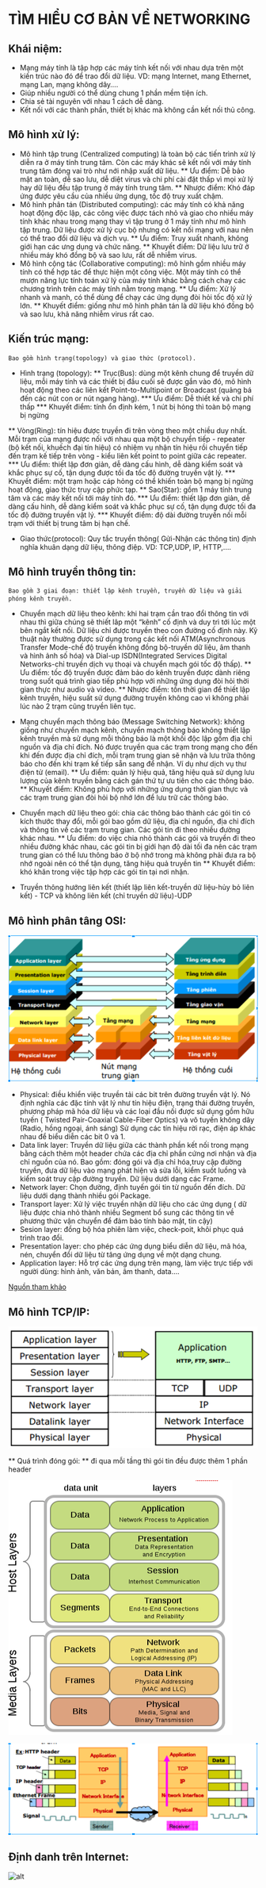 # **TÌM HIỂU CƠ BẢN VỀ NETWORKING**
## **Khái niệm:** 
*	Mạng máy tính là tập hợp các máy tính kết nối với nhau dựa trên một kiến trúc nào đó để trao đổi dữ liệu. VD: mạng Internet, mang Ethernet, mạng Lan, mạng không dây….
*	Giúp nhiều người có thể dùng chung 1 phần mềm tiện ích.
*	Chia sẻ tài nguyên với nhau 1 cách dễ dàng.
*	Kết nối với các thành phần, thiết bị khác mà không cần kết nối thủ công.

## **Mô hình xử lý:**
*	Mô hình tập trung (Centralized computing) là toàn bộ các tiến trình xử lý diễn ra ở máy tính trung tâm. Còn các máy khác sẽ kết nối với máy tính trung tâm đóng vai trò như nới nhập xuất dữ liệu.
**	Ưu điểm: Dễ bảo mật an toàn, dễ sao lưu, dễ diệt virus và chi phí cài đặt thấp vì mọi xử lý hay dữ liệu đều tập trung ở máy  tính trung tâm.
**	Nhược điểm: Khó đáp ứng được yêu cầu của nhiều ứng dụng, tốc độ truy xuất chậm.
*	Mô hình phân tán (Distributed computing): các máy tính có khả năng hoạt động độc lập, các công việc được tách nhỏ và giao cho nhiều máy tính khác nhau trong mạng thay vì tập trung ở 1 máy tính như mô hình tập trung. Dữ liệu được xử lý cục bộ nhưng có kết nối mạng với nau nên có thể trao đổi dữ liệu và dịch vụ.
**	Ưu điểm: Truy xuất nhanh, không giới hạn các ưng dụng và chức năng.
**	Khuyết điểm: Dữ liệu lưu trữ ở nhiều máy khó đồng bộ và sao lưu, rất dễ nhiễm virus.
*	Mô hình cộng tác (Collaborative computing): mô hình gồm nhiều máy tính có thể hợp tác để thực hiện một công việc. Một máy tính có thể mượn năng lực tính toán xử lý của máy tính khác bằng cách chay các chương trình trên các  máy tính nằm trong mạng.
**	Ưu điểm: Xử lý nhanh và manh, có thể dùng để chạy các ứng dụng đòi hỏi tốc độ xử lý lớn.
**	Khuyết điểm: giống như mô hình phân tán là dữ liệu khó đồng bộ và sao lưu, khả năng nhiễm virus rất cao.

## **Kiến trúc mạng:** 
	Bao gồm hình trạng(topology) và giao thức (protocol).
*	Hình trạng (topology):
**	Trục(Bus): dùng một kênh chung để truyền dữ liệu, mỗi máy tính và các thiết bị đầu cuối sẽ được gắn vào đó, mô hình hoạt động theo các liên kết Point-to-Multipoint or Broadcast (quảng bá đến các nút con or nút ngang hàng).
***	Ưu điểm: Dễ thiết kế và chi phí thấp
***	Khuyết điểm: tính ổn định kém, 1 nút bị hỏng thì toàn bộ mạng bị ngừng

**	Vòng(Ring): tín hiệu được truyền đi trên vòng theo một chiều duy nhất. Mỗi trạm của mạng được nối với nhau qua một bộ chuyển tiếp - repeater (bộ kết nối, khuếch đại tín hiệu) có nhiệm vụ nhận tín hiệu rồi chuyển tiếp đến trạm kế tiếp trên vòng - kiểu liên kết point to point giữa các repeater.
***	Ưu điểm: thiết lập đơn giản, dễ dàng cấu hình, dễ dàng kiểm soát và khắc phục sự cố, tận dụng được tối đa tốc độ đường truyền vật lý.
***	Khuyết điểm: một trạm hoặc cáp hỏng có thể khiến toàn bộ mạng bị ngừng hoạt động, giao thức truy cập phức tạp.
**	Sao(Star): gồm 1 máy tính trung tâm và các máy kết nối tới máy tính đó.
***	Ưu điểm: thiết lập đơn giản, dễ dàng cấu hình, dễ dàng kiểm soát và khắc phục sự cố, tận dụng được tối đa tốc độ đường truyền vật lý.
***	Khuyết điểm: độ dài đường truyền nối mỗi trạm với thiết bị trung tâm bị hạn chế.

*	Giao thức(protocol): Quy tắc truyền thông( Gửi-Nhận các thông tin)  định nghĩa khuân dạng dữ liệu, thông điệp. VD: TCP,UDP, IP, HTTP,....

## **Mô hình truyền thông tin:** 
	Bao gồm 3 giai đoạn: thiết lập kênh truyền, truyền dữ liệu và giải phóng kênh truyền.
*	Chuyển mạch dữ liệu theo kênh: khi hai trạm cần trao đổi thông tin với nhau thì giữa chúng sẽ thiết lâp một “kênh” cố định và duy trì tới lúc một bên ngắt kết nối. Dữ liệu chỉ được truyền theo con đường cố định này.
Kỹ thuật này thường được sử dụng trong các kết nối ATM(Asynchronous Transfer Mode-chế độ truyền không đồng bộ-truyền dữ liệu, âm thanh và hình ảnh số hóa) và Dial-up ISDN(Integrated Services Digital Networks-chỉ truyền dịch vụ thoại và chuyển mạch gói tốc độ thấp).
**	Ưu điểm: tốc độ truyền được đảm bảo do kênh truyền được dành riêng trong suốt quá trình giao tiếp phù hợp với những ứng dụng đòi hỏi thời gian thực như audio và video.
**	Nhược điểm: tốn thời gian để thiết lập kênh truyền, hiệu suất sử dụng đường truyền không cao vì không phải lúc nào 2 trạm cũng truyền liên tục.

*	Mạng chuyển mạch thông báo (Message Switching Network): không giống như chuyển mạch kênh, chuyển mạch thông báo không thiết lập kênh truyền mà sử dụng mỗi thông báo là một khối độc lập gồm địa chỉ nguồn và địa chỉ đích. Nó được truyền qua các trạm trong mạng cho đến khi đến được địa chỉ đích, mỗi trạm trung gian sẽ nhận và lưu trữa thông báo cho đến khi trạm kế tiếp sẵn sang để nhận. Ví dụ như dịch vụ thư điện tử (email).
**	Ưu điểm: quản lý hiệu quả, tăng hiệu quả sử dụng  lưu lượng của kênh truyền bằng cách gán thứ tự ưu tiên cho các thông báo.
**	Khuyết điểm: Không phù hợp với những ứng dụng thời gian thực và các trạm trung gian đòi hỏi bộ nhớ lớn để lưu trữ các thông báo.

*	Chuyển mạch dữ liệu theo gói: chia các thông báo thành các gói tin có kích thước thay đổi, mỗi gói bao gồm dữ liệu, địa chỉ nguồn, địa chỉ đích và thông tin về các trạm trung gian. Các gói tin đi theo nhiều đường khác nhau.
**	Ưu điểm: do việc chia nhỏ thành các gói và truyền đi theo nhiều đường khác nhau, các gói tin bị giới hạn độ dài tối đa nên các trạm trung gian có thể lưu thông báo ở bộ nhớ trong mà không phải đưa ra bộ nhớ ngoài nên có thể tận dụng, tăng hiệu quả truyền tin
**	Khuyết điểm: khó khăn trong việc tập hợp các gói tin tại nơi nhận.

*	Truyền thông hướng liên kết (thiết lập liên kết-truyền dữ liệu-hủy bỏ liên kết)  - TCP và không liên kết (chỉ truyền dữ liệu)-UDP

## **Mô hình phân tâng OSI:**

![alt](https://github.com/Nobita4116/LearnNetwork/blob/master/Network/OSI.PNG)

*	Physical: điều khiển việc truyền tải các bit trên đường truyền vật lý. Nó định nghĩa các đặc tính vật lý như tín hiệu điện, trạng thái đường truyền, phương pháp mã hóa dữ liệu và các loại đầu nối được sử dụng gồm hữu tuyến ( Twisted Pair-Coaxial Cable-Fiber Optics) và vô tuyến không dây (Radio, hồng ngoại, ánh sáng)
Sử dụng các tín hiệu rời rạc, điện áp khác nhau để biểu diễn các bit 0 và 1.
*	Data link layer:  Truyền dữ liệu giữa các thành phần kết nối trong mạng bằng cách thêm một header chứa các địa chỉ phần cứng nơi nhận và địa chỉ nguồn của nó.	Bao gồm: đóng gói và địa chỉ hóa,truy cập đường truyền, đưa dữ liệu vào mạng phát hiện và sửa lỗi, kiểm suốt luồng và kiểm soát truy cập đường truyền. Dữ liệu dưới dạng các Frame.
*	Network layer:  Chọn đường, định tuyến gói tin từ nguồn đến đích. Dữ liệu dưới dạng thành nhiều gói Package.
*	Transport layer:  Xử lý việc truyền nhận dữ liệu cho các ứng dụng ( dữ liệu được chia nhỏ thành nhiều Segment bổ sung các thông tin về phương thức vận chuyển để đảm bảo tính bảo mật, tin cậy)
*	Sesion layer: đồng bộ hóa phiên làm việc, check-poit, khôi phục quá trình trao đổi.
*	Presentation layer: cho phép các ứng dụng biểu diễn dữ liệu, mã hóa, nén, chuyển đổi dữ liệu từ tâng ứng dụng về một dạng chung.
*	Application layer: Hỗ trợ các ứng dụng trên mạng, làm việc trực tiếp với người dùng: hình ảnh, văn bản, âm thanh, data….

[Nguồn tham khảo](https://www.digistar.vn/quy-trinh-truyen-goi-tin-trong-mo-hinh-osi/
)

## **Mô hình TCP/IP:**

![alt](https://github.com/Nobita4116/LearnNetwork/blob/master/Network/TCP1.PNG)

** Quá trình đóng gói: ** đi qua mỗi tầng thì gói tin đều được thêm 1 phần header

![alt](https://github.com/Nobita4116/LearnNetwork/blob/master/Network/TCP2.PNG)

![alt](https://github.com/Nobita4116/LearnNetwork/blob/master/Network/TCP3.PNG)

## **Định danh trên Internet:**

![alt](https://github.com/Nobita4116/LearnNetwork/blob/master/Network/dindanh.PNG)
